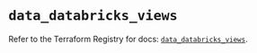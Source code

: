 # `data_databricks_views`

Refer to the Terraform Registry for docs: [`data_databricks_views`](https://registry.terraform.io/providers/databricks/databricks/1.83.0/docs/data-sources/views).
